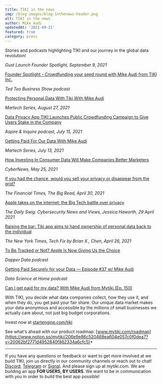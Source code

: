 ```yaml
---
title: TIKI in the news
img: /blog-images/blog-inthenews-header.png
alt: TIKI in the news
author: Mike Audi
updatedAt: '2021-09-21'
featured: true
category: press
--- 
```

Stories and podcasts highlighting TIKI and our journey in the global data revolution!

*Gust Launch Founder Spotlight, September 9, 2021*

[Founder Spotlight - Crowdfunding your seed round with Mike Audi from TIKI Inc.](https://gust.com/launch/blog/crowdfunding-your-seed-round-mike-audi-tiki)

*Ted Teo Business Show podcast*

[Protecting Personal Data With Tiki With Mike Audi](https://tedteo.com/protecting-personal-data-with-tiki-with-mike-audi/)

*Martech Series, August 27, 2021*

[Data Privacy App TIKI Launches Public Crowdfunding Campaign to Give Users Stake in the Company](https://martechseries.com/analytics/data-management-platforms/privacy-and-regulations/data-privacy-app-tiki-launches-public-crowdfunding-campaign/?fbclid=IwAR2eehWRtAexjHvCBX-faMS5Yr7H--o5kM3e1n4RXz1IdFsvCgeIuOCCzu0)

*Aspire & Inquire podcast, July 15, 2021*

[Getting Paid For Our Data With Mike Audi](https://aspireandinquire.com/podcast/54-getting-paid-for-our-data-with-mike-audi)

*Martech Series, July 13, 2021*

[How Investing In Consumer Data Will Make Companies Better Marketers](https://martechseries.com/mts-insights/guest-authors/investing-consumer-data-will-make-companies-better-marketers)

*CyberNews, May 25, 2021*

[If you had the chance, would you sell your privacy or disappear from the grid?](https://cybernews.com/privacy/if-you-had-the-chance-would-you-sell-your-privacy-or-disappear-from-the-grid)

*The Financial Times, The Big Read, April 30, 2021*

[Apple takes on the internet: the Big Tech battle over privacy](https://www.ft.com/content/3cabd134-0271-4783-8f0e-a17bb682afbe)

*The Daily Swig: Cybersecurity News and Views, Jessica Haworth, 29 April 2021* 

[Raising the bar: Tiki app aims to hand ownership of personal data back to the individual](https://portswigger.net/daily-swig/raising-the-bar-tiki-app-aims-to-hand-ownership-of-personal-data-back-to-the-individual)

*The New York Times, Tech Fix by Brian X., Chen, April 26, 2021*

[To Be Tracked or Not? Apple Is Now Giving Us the Choice](https://www.nytimes.com/2021/04/26/technology/personaltech/apple-app-tracking-transparency.html)

*Dapper Data podcast*

[Getting Paid Securely for your Data — Episode #37 w/ Mike Audi](https://podcasts.apple.com/us/podcast/getting-paid-securely-for-your-data-episode-37-w-mike-audi/id1472228062?i=1000519872327)

*Data Science at Home podcast*

[Can I get paid for my data? With Mike Audi from Mytiki (Ep. 150)](https://podcasts.apple.com/us/podcast/can-i-get-paid-for-my-data-with-mike-andi-from-mytiki-ep-150/id1069871378?i=1000518942678)

With TIKI, you decide what data companies collect, how they use it, and when they do, you get paid your fair share. Our unique data market makes your data anonymous and accessible by the millions of small businesses we actually care about, not just big budget corporations. 

Invest now at [startengine.com/tiki](https://www.startengine.com/tiki)

See what's ahead with our product roadmap: [www.mytiki.com/roadmap](https://www.notion.so/mytiki/206e9e86c520468ea604e057c0f0dea7?v=20062bf2771d4952840f862334a6cfc5)*

*****

If you have any questions or feedback or want to get more involved at we build TIKI, join us directly in our community channels or reach out to chat!
[Discord](https://discord.com/invite/evjYQq48Be), [Telegram](https://t.me/mytikiapp) or [Signal](https://signal.group/#CjQKIA66Eq2VHecpcCd-cu-dziozMRSH3EuQdcZJNyMOYNi5EhC0coWtjWzKQ1dDKEjMqhkP). And please sign up at mytiki.com.
We are building an app **FOR USERS, BY USERS**. We want to be in communication with you in order to build the best app possible!
